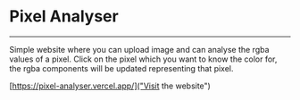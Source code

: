# Pixel Analyser
---

Simple website where you can upload image and can analyse the rgba values of a pixel. Click on the pixel which you want to know the color for, the rgba components will be updated representing that pixel. <br>

[https://pixel-analyser.vercel.app/]("Visit the website")
